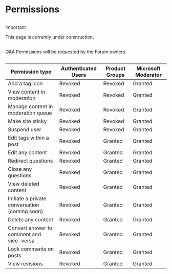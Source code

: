 # Permissions

##
> [!IMPORTANT]
> This page is currently under construction.
##
##
Q&A Permissions will be requested by the Forum owners.
##
##
|Permission type  | Authenticated Users  |Product Groups  |Microsoft Moderator  |
|---------|---------|---------|---------|
|Add a tag icon     |Revoked       |  Revoked    |   Granted     |
|View content in moderation    |Revoked      | Revoked    |   Granted      |
|Manage content in moderation queue  |Revoked    |   Revoked   |   Granted     |
|Make site sticky     |Revoked       |  Revoked         |  Granted       |
|Suspend user    |Revoked           |    Revoked      |   Granted      |
|Edit tags within a post    |Revoked     | Granted        |     Granted    |
|Edit any content    |Revoked        |    Granted     |    Granted     |
|Redirect questions     | Revoked          |  Granted       |   Granted      |
|Close any questions     | Revoked          |    Granted     |    Granted     |
|View deleted content     |  Revoked         |   Granted      |  Granted    |
|Initiate a private conversation (coming soon) |  Revoked  | Granted   | Granted |
|Delete any content     |    Revoked       |   Granted   |   Granted      |
|Convert answer to comment and vice-versa   |   Revoked |  Granted |   Granted   |
|Lock comments on posts  |  Revoked         |  Granted       |   Granted      |
|View revisions   |    Revoked       |     Granted    |   Granted      |